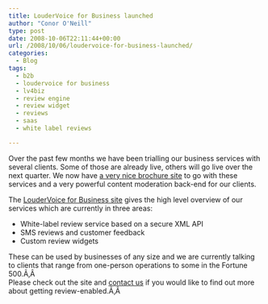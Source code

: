 ```yaml
---
title: LouderVoice for Business launched
author: "Conor O'Neill"
type: post
date: 2008-10-06T22:11:44+00:00
url: /2008/10/06/loudervoice-for-business-launched/
categories:
  - Blog
tags:
  - b2b
  - loudervoice for business
  - lv4biz
  - review engine
  - review widget
  - reviews
  - saas
  - white label reviews

---
```

Over the past few months we have been trialling our business services with several clients. Some of those are already live, others will go live over the next quarter. We now have [a very nice brochure site][1] to go with these services and a very powerful content moderation back-end for our clients.

The [LouderVoice for Business site][1] gives the high level overview of our services which are currently in three areas:

  * White-label review service based on a secure XML API
  * SMS reviews and customer feedback
  * Custom review widgets

<div>
  These can be used by businesses of any size and we are currently talking to clients that range from one-person operations to some in the Fortune 500.Ã‚Â 
</div>

<div>
</div>

<div>
  Please check out the site and <a href="http://business.loudervoice.com/contact">contact us</a> if you would like to find out more about getting review-enabled.Ã‚Â 
</div>

<div>
</div>

 [1]: http://business.loudervoice.com/